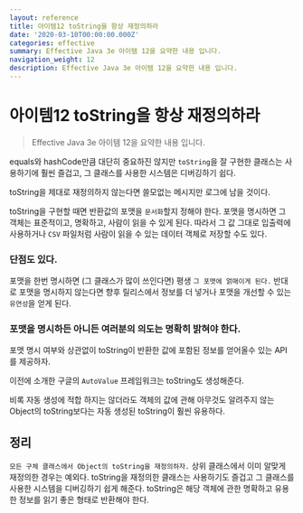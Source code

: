 ```yaml
---
layout: reference
title: 아이템12 toString을 항상 재정의하라
date: '2020-03-10T00:00:00.000Z'
categories: effective
summary: Effective Java 3e 아이템 12을 요약한 내용 입니다.
navigation_weight: 12
description: Effective Java 3e 아이템 12을 요약한 내용 입니다.
---
```


# 아이템12 toString을 항상 재정의하라

> Effective Java 3e 아이템 12을 요약한 내용 입니다.

equals와 hashCode만큼 대단히 중요하진 않지만 `toString`을 잘 구현한 클래스는 사용하기에 훨씬 즐겁고, 그 클래스를 사용한 시스템은 디버깅하기 쉽다.

toString을 제대로 재정의하지 않는다면 쓸모없는 메시지만 로그에 남을 것이다.

toString을 구현할 때면 반환값의 포맷을 `문서화`할지 정해야 한다. 포맷을 명시하면 그 객체는 표준적이고, 명확하고, 사람이 읽을 수 있게 된다. 따라서 그 값 그대로 입출력에 사용하거나 `CSV` 파일처럼 사람이 읽을 수 있는 데이터 객체로 저장할 수도 있다.

### 단점도 있다.

포맷을 한번 명시하면 \(그 클래스가 많이 쓰인다면\) 평생 `그 포맷에 얽매이게 된다.` 반대로 포맷을 명시하지 않는다면 향후 릴리스에서 정보를 더 넣거나 포맷을 개선할 수 있는 `유연성`을 얻게 된다.

### 포맷을 명시하든 아니든 여러분의 의도는 명확히 밝혀야 한다.

포맷 명시 여부와 상관없이 toString이 반환한 값에 포함된 정보를 얻어올수 있는 API를 제공하자.

이전에 소개한 구글의 `AutoValue` 프레임워크는 toString도 생성해준다.

비록 자동 생성에 적합 하지는 않더라도 객체의 값에 관해 아무것도 알려주지 않는 Object의 toString보다는 자동 생성된 toString이 훨씬 유용하다.

## 정리

`모든 구체 클래스에서 Object의 toString을 재정의하자.` 상위 클래스에서 이미 알맞게 재정의한 경우는 예외다. toString을 재정의한 클래스는 사용하기도 즐겁고 그 클래스를 사용한 시스템을 디버깅하기 쉽게 해준다. toString은 해당 객체에 관한 명확하고 유용한 정보를 읽기 좋은 형태로 반환해야 한다.

